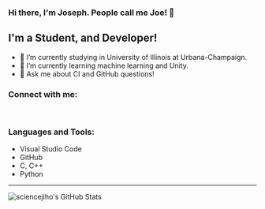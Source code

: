 ### Hi there, I'm Joseph. People call me Joe! 👋

## I'm a Student, and Developer!
- 🔭 I’m currently studying in University of Illinois at Urbana-Champaign.
- 🌱 I’m currently learning machine learning and Unity.
- 💬 Ask me about CI and GitHub questions!

### Connect with me:
<br />

### Languages and Tools:
- Visual Studio Code
- GitHub
- C, C++
- Python

---

<img align="left" alt="sciencejiho's GitHub Stats" src="https://github-readme-stats.vercel.app/api?username=sciencejiho&show_icons=true&hide_border=true"/>
